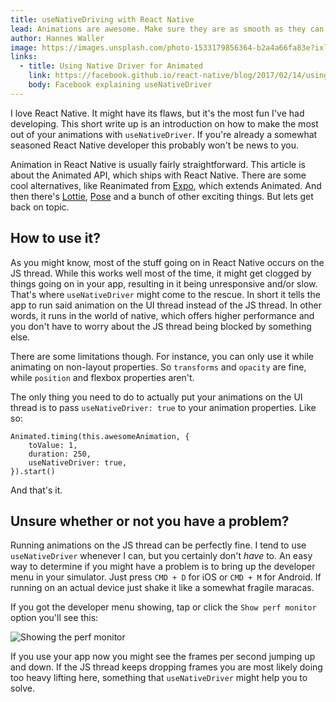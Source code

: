 ```yaml
---
title: useNativeDriving with React Native
lead: Animations are awesome. Make sure they are as smooth as they can.
author: Hannes Waller
image: https://images.unsplash.com/photo-1533179856364-b2a4a66fa83e?ixlib=rb-1.2.1&ixid=eyJhcHBfaWQiOjEyMDd9&auto=format&fit=crop&w=2167&q=80
links:
  - title: Using Native Driver for Animated
    link: https://facebook.github.io/react-native/blog/2017/02/14/using-native-driver-for-animated
    body: Facebook explaining useNativeDriver
---
```

I love React Native. It might have its flaws, but it's the most fun I've had developing. This short write up is an introduction on how to make the most out of your animations with `useNativeDriver`. If you're already a somewhat seasoned React Native developer this probably won't be news to you. 

Animation in React Native is usually fairly straightforward. This article is about the Animated API, which ships with React Native. There are some cool alternatives, like Reanimated from [Expo](https://github.com/expo/expo), which extends Animated. And then there's [Lottie](https://github.com/react-native-community/lottie-react-native), [Pose](https://popmotion.io/pose/) and a bunch of other exciting things. But lets get back on topic.

## How to use it?
As you might know, most of the stuff going on in React Native occurs on the JS thread. While this works well most of the time, it might get clogged by things going on in your app, resulting in it being unresponsive and/or slow. That's where `useNativeDriver` might come to the rescue. In short it tells the app to run said animation on the UI thread instead of the JS thread. In other words, it runs in the world of native, which offers higher performance and you don't have to worry about the JS thread being blocked by something else.

There are some limitations though. For instance, you can only use it while animating on non-layout properties. So `transforms` and `opacity` are fine, while `position` and flexbox properties aren't.

The only thing you need to do to actually put your animations on the UI thread is to pass `useNativeDriver: true` to your animation properties. Like so:

```
Animated.timing(this.awesomeAnimation, {
    toValue: 1,
    duration: 250,
    useNativeDriver: true,
}).start()

```

And that's it. 

## Unsure whether or not you have a problem?
Running animations on the JS thread can be perfectly fine. I tend to use `useNativeDriver` whenever I can, but you certainly don't _have_ to. An easy way to determine if you might have a problem is to bring up the developer menu in your simulator. Just press `CMD + D` for iOS or `CMD + M` for Android. If running on an actual device just shake it like a somewhat fragile maracas.

If you got the developer menu showing, tap or click the `Show perf monitor` option you'll see this:

![Showing the perf monitor](https://i.imgur.com/TfHcUUB.png)

If you use your app now you might see the frames per second jumping up and down. If the JS thread keeps dropping frames you are most likely doing too heavy lifting here, something that `useNativeDriver` might help you to solve.
